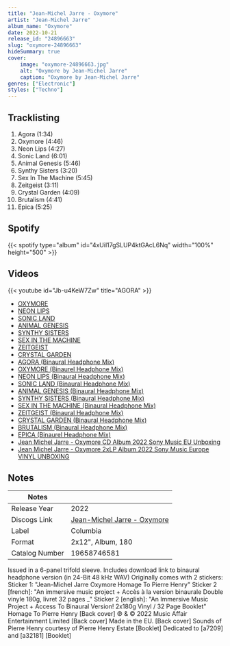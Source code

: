 ```yaml
---
title: "Jean-Michel Jarre - Oxymore"
artist: "Jean-Michel Jarre"
album_name: "Oxymore"
date: 2022-10-21
release_id: "24896663"
slug: "oxymore-24896663"
hideSummary: true
cover:
    image: "oxymore-24896663.jpg"
    alt: "Oxymore by Jean-Michel Jarre"
    caption: "Oxymore by Jean-Michel Jarre"
genres: ["Electronic"]
styles: ["Techno"]
---
```

## Tracklisting
1. Agora (1:34)
2. Oxymore (4:46)
3. Neon Lips (4:27)
4. Sonic Land (6:01)
5. Animal Genesis (5:46)
6. Synthy Sisters (3:20)
7. Sex In The Machine (5:45)
8. Zeitgeist (3:11)
9. Crystal Garden (4:09)
10. Brutalism (4:41)
11. Epica (5:25)
## Spotify
{{< spotify type="album" id="4xUil17gSLUP4ktGAcL6Nq" width="100%" height="500" >}}

## Videos
{{< youtube id="Jb-u4KeW7Zw" title="AGORA" >}}
- [OXYMORE](https://www.youtube.com/watch?v=lCKIWSJw8LM)
- [NEON LIPS](https://www.youtube.com/watch?v=1sdXjw-ggd8)
- [SONIC LAND](https://www.youtube.com/watch?v=4WtegAy_-to)
- [ANIMAL GENESIS](https://www.youtube.com/watch?v=PyzpdcSZUcs)
- [SYNTHY SISTERS](https://www.youtube.com/watch?v=5RnfenugG7w)
- [SEX IN THE MACHINE](https://www.youtube.com/watch?v=3ZxaskBZz9g)
- [ZEITGEIST](https://www.youtube.com/watch?v=DE48f7-2daI)
- [CRYSTAL GARDEN](https://www.youtube.com/watch?v=h843xk2UQTI)
- [AGORA (Binaural Headphone Mix)](https://www.youtube.com/watch?v=oPKpe5zfXVs)
- [OXYMORE (Binaurel Headphone Mix)](https://www.youtube.com/watch?v=YVDktZ644iw)
- [NEON LIPS (Binaural Headphone Mix)](https://www.youtube.com/watch?v=Bpe9C0pZ4fk)
- [SONIC LAND (Binaural Headphone Mix)](https://www.youtube.com/watch?v=TYb2MfdUzf8)
- [ANIMAL GENESIS (Binaural Headphone Mix)](https://www.youtube.com/watch?v=Wtxr2c2hZuU)
- [SYNTHY SISTERS (Binaural Headphone Mix)](https://www.youtube.com/watch?v=oJdJHCy9Osg)
- [SEX IN THE MACHINE (Binaural Headphone Mix)](https://www.youtube.com/watch?v=QFbGxXdDdGI)
- [ZEITGEIST (Binaural Headphone Mix)](https://www.youtube.com/watch?v=eVTEy5xUMbA)
- [CRYSTAL GARDEN (Binaural Headphone Mix)](https://www.youtube.com/watch?v=TcRv_J1-v1c)
- [BRUTALISM (Binaural Headphone Mix)](https://www.youtube.com/watch?v=Pxj4mBZ5fJM)
- [EPICA (Binaurel Headphone Mix)](https://www.youtube.com/watch?v=Vj9_79BlZFE)
- [Jean Michel Jarre - Oxymore CD Album 2022 Sony Music EU Unboxing](https://www.youtube.com/watch?v=nqiRXZq8-mo)
- [Jean Michel Jarre - Oxymore 2xLP Album 2022 Sony Music Europe VINYL UNBOXING](https://www.youtube.com/watch?v=dgefMtRMuzM)

## Notes
| Notes          |             |
| ---------------| ----------- |
| Release Year   | 2022 |
| Discogs Link   | [Jean-Michel Jarre - Oxymore](https://www.discogs.com/release/24896663-Jean-Michel-Jarre-Oxymore) |
| Label          | Columbia |
| Format         | 2x12\", Album, 180 |
| Catalog Number | 19658746581 |

Issued in a 6-panel trifold sleeve. Includes download link to binaural headphone version (in 24-Bit 48 kHz WAV) Originally comes with 2 stickers: Sticker 1: "Jean-Michel Jarre Oxymore Homage To Pierre Henry" Sticker 2 [french]: "An immersive music project + Accès à la version binaurale Double vinyle 180g, livret 32 pages _" Sticker 2 [english]: "An Immersive Music Project  + Access To Binaural Version!  2x180g Vinyl / 32 Page Booklet"  Homage To Pierre Henry [Back cover] ℗ & © 2022 Music Affair Entertainment Limited [Back cover] Made in the EU. [Back cover] Sounds of Pierre Henry courtesy of Pierre Henry Estate [Booklet] Dedicated to [a7209] and [a32181] [Booklet]
